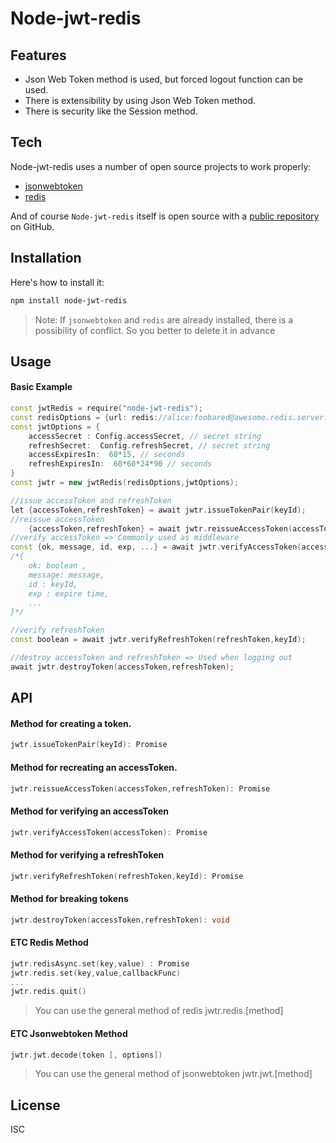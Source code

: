 # Node-jwt-redis

## Features

- Json Web Token method is used, but forced logout function can be used.
- There is extensibility by using Json Web Token method.
- There is security like the Session method.

## Tech

Node-jwt-redis uses a number of open source projects to work properly:

- [jsonwebtoken](https://www.npmjs.com/package/jsonwebtoken)
- [redis](https://www.npmjs.com/package/redis)

And of course `Node-jwt-redis` itself is open source with a [public repository](https://github.com/goormee/node-jwt-redis)
 on GitHub.

## Installation

Here's how to install it:
```bash
npm install node-jwt-redis
```
> Note: 
If `jsonwebtoken` and `redis` are already installed, there is a possibility of conflict.
So you better to delete it in advance

## Usage
#### Basic Example
```cpp
const jwtRedis = require("node-jwt-redis");
const redisOptions = {url: redis://alice:foobared@awesome.redis.server:6380}; //redis[s]://[[username][:password]@][host][:port][/db-number]
const jwtOptions = {
    accessSecret : Config.accessSecret, // secret string
    refreshSecret:  Config.refreshSecret, // secret string
    accessExpiresIn:  60*15, // seconds
    refreshExpiresIn:  60*60*24*90 // seconds
}
const jwtr = new jwtRedis(redisOptions,jwtOptions);

//issue accessToken and refreshToken
let {accessToken,refreshToken} = await jwtr.issueTokenPair(keyId);
//reissue accessToken
    {accessToken,refreshToken} = await jwtr.reissueAccessToken(accessToken,refreshToken);
//verify accessToken => Commonly used as middleware
const {ok, message, id, exp, ...} = await jwtr.verifyAccessToken(accessToken);
/*{
    ok: boolean ,
    message: message,
    id : keyId,
    exp : expire time,
    ...
}*/

//verify refreshToken
const boolean = await jwtr.verifyRefreshToken(refreshToken,keyId);

//destroy accessToken and refreshToken => Used when logging out
await jwtr.destroyToken(accessToken,refreshToken);
```

## API


#### Method for creating a token.
```cpp
jwtr.issueTokenPair(keyId): Promise
```
#### Method for recreating an accessToken.
```cpp
jwtr.reissueAccessToken(accessToken,refreshToken): Promise
```
#### Method for verifying an accessToken
```cpp
jwtr.verifyAccessToken(accessToken): Promise
```
#### Method for verifying a refreshToken
```cpp
jwtr.verifyRefreshToken(refreshToken,keyId): Promise
```
#### Method for breaking tokens
```cpp
jwtr.destroyToken(accessToken,refreshToken): void
```
#### ETC Redis Method
```cpp
jwtr.redisAsync.set(key,value) : Promise
jwtr.redis.set(key,value,callbackFunc) 
...
jwtr.redis.quit()
```
> You can use the general method of redis
jwtr.redis.[method]

#### ETC Jsonwebtoken Method
```cpp
jwtr.jwt.decode(token [, options])
```
> You can use the general method of jsonwebtoken
jwtr.jwt.[method]

## License

ISC
